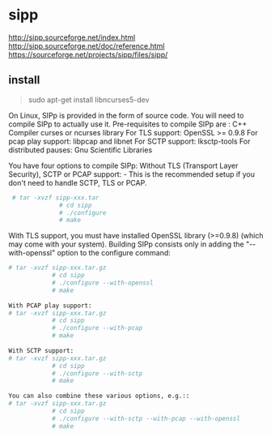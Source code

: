 # sipp

<http://sipp.sourceforge.net/index.html>
<http://sipp.sourceforge.net/doc/reference.html>
<https://sourceforge.net/projects/sipp/files/sipp/>

## install

> sudo apt-get install libncurses5-dev

On Linux, SIPp is provided in the form of source code. You will need to compile SIPp to actually use it.
Pre-requisites to compile SIPp are :
C++ Compiler
curses or ncurses library
For TLS support: OpenSSL >= 0.9.8
For pcap play support: libpcap and libnet
For SCTP support: lksctp-tools
For distributed pauses: Gnu Scientific Libraries

You have four options to compile SIPp:
Without TLS (Transport Layer Security), SCTP or PCAP support: - This is the recommended setup if you don't need to handle SCTP, TLS or PCAP.

```bash
 # tar -xvzf sipp-xxx.tar
              # cd sipp
              # ./configure
              # make
```   
With TLS support, you must have installed OpenSSL library (>=0.9.8) (which may come with your system). Building SIPp consists only in adding the "--with-openssl" option to the configure command:

```bash
# tar -xvzf sipp-xxx.tar.gz
            # cd sipp
            # ./configure --with-openssl
            # make
            
With PCAP play support:
# tar -xvzf sipp-xxx.tar.gz
            # cd sipp
            # ./configure --with-pcap
            # make
            
With SCTP support:
# tar -xvzf sipp-xxx.tar.gz
            # cd sipp
            # ./configure --with-sctp
            # make
            
You can also combine these various options, e.g.::
# tar -xvzf sipp-xxx.tar.gz
            # cd sipp
            # ./configure --with-sctp --with-pcap --with-openssl
            # make
```        
